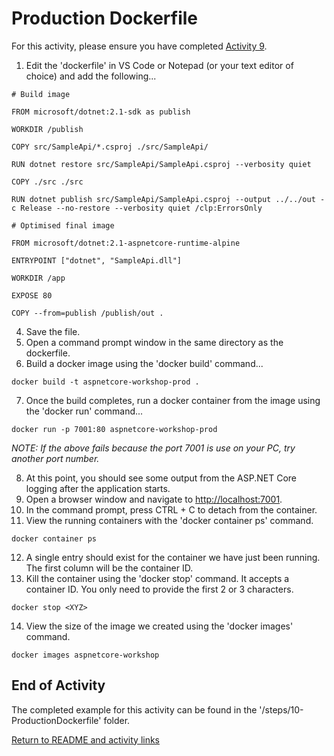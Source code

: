 
# Production Dockerfile

For this activity, please ensure you have completed [Activity 9](9-InitialDockerfile.md).

1. Edit the 'dockerfile' in VS Code or Notepad (or your text editor of choice) and add the following...

```
# Build image

FROM microsoft/dotnet:2.1-sdk as publish

WORKDIR /publish

COPY src/SampleApi/*.csproj ./src/SampleApi/

RUN dotnet restore src/SampleApi/SampleApi.csproj --verbosity quiet 

COPY ./src ./src

RUN dotnet publish src/SampleApi/SampleApi.csproj --output ../../out -c Release --no-restore --verbosity quiet /clp:ErrorsOnly

# Optimised final image

FROM microsoft/dotnet:2.1-aspnetcore-runtime-alpine

ENTRYPOINT ["dotnet", "SampleApi.dll"]

WORKDIR /app

EXPOSE 80

COPY --from=publish /publish/out .
```

4. Save the file.
5. Open a command prompt window in the same directory as the dockerfile.
6. Build a docker image using the 'docker build' command...


```
docker build -t aspnetcore-workshop-prod .
```

7. Once the build completes, run a docker container from the image using the 'docker run' command...


```
docker run -p 7001:80 aspnetcore-workshop-prod
```
*NOTE: If the above fails because the port 7001 is use on your PC, try another port number.*

8. At this point, you should see some output from the ASP.NET Core logging after the application starts.
9. Open a browser window and navigate to [http://localhost:7001](http://localhost:7001/).
10. In the command prompt, press CTRL + C to detach from the container.
11. View the running containers with the 'docker container ps' command.


```
docker container ps
```

12. A single entry should exist for the container we have just been running. The first column will be the container ID.
13. Kill the container using the 'docker stop' command. It accepts a container ID. You only need to provide the first 2 or 3 characters.

```
docker stop <XYZ>
```

14. View the size of the image we created using the 'docker images' command.

```
docker images aspnetcore-workshop
```

## End of Activity

The completed example for this activity can be found in the '/steps/10-ProductionDockerfile' folder.

[Return to README and activity links](../README.md)